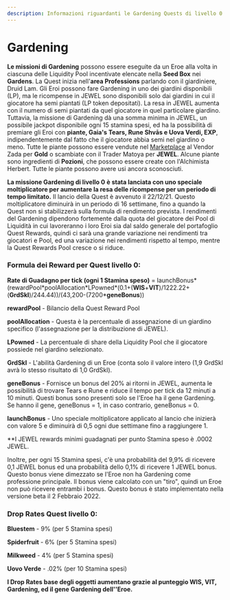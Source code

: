 ```yaml
---
description: Informazioni riguardanti le Gardening Quests di livello 0
---
```


# Gardening

**Le missioni di Gardening** possono essere eseguite da un Eroe alla volta in ciascuna delle Liquidity Pool incentivate elencate nella **Seed Box** nei **Gardens**. La Quest inizia nell'**area Professions** parlando con il giardiniere, Druid Lam. Gli Eroi possono fare Gardening in uno dei giardini disponibili (LP), ma le ricompense in JEWEL sono disponibili solo dai giardini in cui il giocatore ha semi piantati (LP token depositati). La resa in JEWEL aumenta con il numero di semi piantati da quel giocatore in quel particolare giardino. Tuttavia,  la missione di Gardening dà una somma minima in JEWEL, un possibile jackpot disponibile ogni 15 stamina spesi, ed ha la possibilità di premiare gli Eroi con **piante, Gaia's Tears, Rune Shvās e Uova Verdi, EXP**, indipendentemente dal fatto che il giocatore abbia semi nel giardino o meno. Tutte le piante possono essere vendute nel [Marketplace](../../locations/marketplace.md) al Vendor Zada ​​per **Gold** o scambiate con il Trader Matoya per **JEWEL**. Alcune piante sono ingredienti di **Pozioni**, che possono essere create con l'Alchimista Herbert. Tutte le piante possono avere usi ancora sconosciuti.

**La missione Gardening di livello 0** **è stata lanciata con uno speciale moltiplicatore per aumentare la resa delle ricompense per un periodo di tempo limitato.** Il lancio della Quest è avvenuto il 22/12/21. Questo moltiplicatore diminuirà in un periodo di 16 settimane, fino a quando la Quest non si stabilizzerà sulla formula di rendimento prevista. I rendimenti del Gardening dipendono fortemente dalla quota del giocatore dei Pool di Liquidità in cui lavoreranno i loro Eroi sia dal saldo generale del portafoglio Quest Rewards, quindi ci sarà una grande variazione nei rendimenti tra giocatori e Pool, ed una variazione nei rendimenti rispetto al tempo, mentre la Quest Rewards Pool cresce o si riduce.

### **Formula dei Reward per Quest livello 0:**

**Rate di Guadagno per tick (ogni 1 Stamina speso)** = launchBonus\*(rewardPool\*poolAllocation\*LPowned\*(0.1+(**WIS**+**VIT**)/1222.22+(**GrdSkl**)/244.44))/(43,200-(7200\***geneBonus**))

**rewardPool** - Bilancio della Quest Reward Pool

**poolAllocation** - Questa è la percentuale di assegnazione di un giardino specifico (l'assegnazione per la distribuzione di JEWEL).

**LPowned** - La percentuale di share della Liquidity Pool che il giocatore possiede nel giardino selezionato.

**GrdSkl** - L'abilità Gardening di un Eroe (conta solo il valore intero (1,9 GrdSkl avrà lo stesso risultato di 1,0 GrdSkl).

**geneBonus** - Fornisce un bonus del 20% ai ritorni in JEWEL, aumenta le possibilità di trovare Tears e Rune e riduce il tempo per tick da 12 minuti a 10 minuti. Questi bonus sono presenti solo se l'Eroe ha il gene Gardening. Se hanno il gene, geneBonus = 1, in caso contrario, geneBonus = 0.

**launchBonus** - Uno speciale moltiplicatore applicato al lancio che inizierà con valore 5 e diminuirà di 0,5 ogni due settimane fino a raggiungere 1.

\*\*I JEWEL rewards minimi guadagnati per punto Stamina speso è .0002 JEWEL.

Inoltre, per ogni 15 Stamina spesi, c'è una probabilità del 9,9% di ricevere 0,1 JEWEL bonus ed una probabilità dello 0,1% di ricevere 1 JEWEL bonus. Questo bonus viene dimezzato se l'Eroe non ha Gardening come professione principale. Il bonus viene calcolato con un "tiro", quindi un Eroe non può ricevere entrambi i bonus. Questo bonus è stato implementato nella versione beta il 2 Febbraio 2022.

### **Drop Rates Quest livello 0:**

**Bluestem** - 9% (per 5 Stamina spesi)

**Spiderfruit** - 6% (per 5 Stamina spesi)

**Milkweed** - 4% (per 5 Stamina spesi)

**Uovo Verde** - .02% (per 10 Stamina spesi)

**I Drop Rates base degli oggetti aumentano grazie al punteggio WIS, VIT, Gardening, ed il gene Gardening dell''Eroe.**
